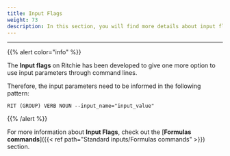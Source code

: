 ```yaml
---
title: Input Flags
weight: 73
description: In this section, you will find more details about input flags on Ritchie.
---
```


---

{{% alert color="info" %}}

The **Input flags** on Ritchie has been developed to give one more option to use input parameters through command lines.

Therefore, the input parameters need to be informed in the following pattern:

```text
RIT (GROUP) VERB NOUN --input_name="input_value"
```

{{% /alert %}}

For more information about **Input Flags**, check out the [**Formulas commands**]({{< ref path="Standard inputs/Formulas commands" >}}) section.
